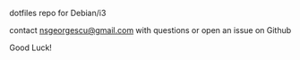 dotfiles repo for Debian/i3

contact nsgeorgescu@gmail.com with questions or open an issue on Github

Good Luck!



